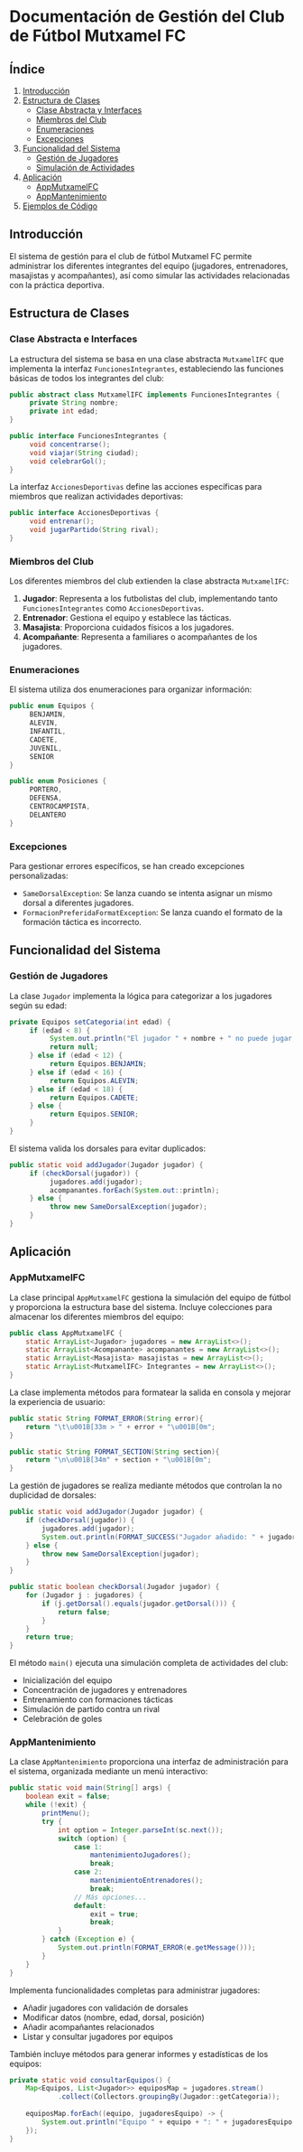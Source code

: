 # Documentación de Gestión del Club de Fútbol Mutxamel FC

## Índice
1. [Introducción](#introducción)
2. [Estructura de Clases](#estructura-de-clases)
    - [Clase Abstracta y Interfaces](#clase-abstracta-e-interfaces)
    - [Miembros del Club](#miembros-del-club)
    - [Enumeraciones](#enumeraciones)
    - [Excepciones](#excepciones)
3. [Funcionalidad del Sistema](#funcionalidad-del-sistema)
    - [Gestión de Jugadores](#gestión-de-jugadores)
    - [Simulación de Actividades](#simulación-de-actividades)
4. [Aplicación](#aplicación)
    - [AppMutxamelFC](#appmutxamelfc)
    - [AppMantenimiento](#appmantenimiento)
5. [Ejemplos de Código](#ejemplos-de-código)

## Introducción

El sistema de gestión para el club de fútbol Mutxamel FC permite administrar los diferentes integrantes del equipo (jugadores, entrenadores, masajistas y acompañantes), así como simular las actividades relacionadas con la práctica deportiva.

## Estructura de Clases

### Clase Abstracta e Interfaces

La estructura del sistema se basa en una clase abstracta `MutxamelIFC` que implementa la interfaz `FuncionesIntegrantes`, estableciendo las funciones básicas de todos los integrantes del club:

```java
public abstract class MutxamelIFC implements FuncionesIntegrantes {
     private String nombre;
     private int edad;
}

public interface FuncionesIntegrantes {
     void concentrarse();
     void viajar(String ciudad);
     void celebrarGol();
}
```

La interfaz `AccionesDeportivas` define las acciones específicas para miembros que realizan actividades deportivas:

```java
public interface AccionesDeportivas {
     void entrenar();
     void jugarPartido(String rival);
}
```

### Miembros del Club

Los diferentes miembros del club extienden la clase abstracta `MutxamelIFC`:

1. **Jugador**: Representa a los futbolistas del club, implementando tanto `FuncionesIntegrantes` como `AccionesDeportivas`.
2. **Entrenador**: Gestiona el equipo y establece las tácticas.
3. **Masajista**: Proporciona cuidados físicos a los jugadores.
4. **Acompañante**: Representa a familiares o acompañantes de los jugadores.

### Enumeraciones

El sistema utiliza dos enumeraciones para organizar información:

```java
public enum Equipos {
     BENJAMIN,
     ALEVIN,
     INFANTIL,
     CADETE,
     JUVENIL,
     SENIOR
}

public enum Posiciones {
     PORTERO,
     DEFENSA,
     CENTROCAMPISTA,
     DELANTERO
}
```

### Excepciones

Para gestionar errores específicos, se han creado excepciones personalizadas:

- `SameDorsalException`: Se lanza cuando se intenta asignar un mismo dorsal a diferentes jugadores.
- `FormacionPreferidaFormatException`: Se lanza cuando el formato de la formación táctica es incorrecto.

## Funcionalidad del Sistema

### Gestión de Jugadores

La clase `Jugador` implementa la lógica para categorizar a los jugadores según su edad:

```java
private Equipos setCategoria(int edad) {
     if (edad < 8) {
          System.out.println("El jugador " + nombre + " no puede jugar, es muy pequeño");
          return null;
     } else if (edad < 12) {
          return Equipos.BENJAMIN;
     } else if (edad < 16) {
          return Equipos.ALEVIN;
     } else if (edad < 18) {
          return Equipos.CADETE;
     } else {
          return Equipos.SENIOR;
     }
}
```

El sistema valida los dorsales para evitar duplicados:

```java
public static void addJugador(Jugador jugador) {
     if (checkDorsal(jugador)) {
          jugadores.add(jugador);
          acompanantes.forEach(System.out::println);
     } else {
          throw new SameDorsalException(jugador);
     }
}
```
## Aplicación
### AppMutxamelFC

La clase principal `AppMutxamelFC` gestiona la simulación del equipo de fútbol y proporciona la estructura base del sistema. Incluye colecciones para almacenar los diferentes miembros del equipo:

```java
public class AppMutxamelFC {
    static ArrayList<Jugador> jugadores = new ArrayList<>();
    static ArrayList<Acompanante> acompanantes = new ArrayList<>();
    static ArrayList<Masajista> masajistas = new ArrayList<>();
    static ArrayList<MutxamelIFC> Integrantes = new ArrayList<>();
}
```

La clase implementa métodos para formatear la salida en consola y mejorar la experiencia de usuario:

```java
public static String FORMAT_ERROR(String error){
    return "\t\u001B[33m > " + error + "\u001B[0m";
}

public static String FORMAT_SECTION(String section){
    return "\n\u001B[34m" + section + "\u001B[0m";
}
```

La gestión de jugadores se realiza mediante métodos que controlan la no duplicidad de dorsales:

```java
public static void addJugador(Jugador jugador) {
    if (checkDorsal(jugador)) {
        jugadores.add(jugador);
        System.out.println(FORMAT_SUCCESS("Jugador añadido: " + jugador.getNombre()));
    } else {
        throw new SameDorsalException(jugador);
    }
}

public static boolean checkDorsal(Jugador jugador) {
    for (Jugador j : jugadores) {
        if (j.getDorsal().equals(jugador.getDorsal())) {
            return false;
        }
    }
    return true;
}
```

El método `main()` ejecuta una simulación completa de actividades del club:
- Inicialización del equipo
- Concentración de jugadores y entrenadores
- Entrenamiento con formaciones tácticas
- Simulación de partido contra un rival
- Celebración de goles

### AppMantenimiento

La clase `AppMantenimiento` proporciona una interfaz de administración para el sistema, organizada mediante un menú interactivo:

```java
public static void main(String[] args) {
    boolean exit = false;
    while (!exit) {
        printMenu();
        try {
            int option = Integer.parseInt(sc.next());
            switch (option) {
                case 1:
                    mantenimientoJugadores();
                    break;
                case 2:
                    mantenimientoEntrenadores();
                    break;
                // Más opciones...
                default:
                    exit = true;
                    break;
            }
        } catch (Exception e) {
            System.out.println(FORMAT_ERROR(e.getMessage()));
        }
    }
}
```

Implementa funcionalidades completas para administrar jugadores:
- Añadir jugadores con validación de dorsales
- Modificar datos (nombre, edad, dorsal, posición)
- Añadir acompañantes relacionados
- Listar y consultar jugadores por equipos

También incluye métodos para generar informes y estadísticas de los equipos:

```java
private static void consultarEquipos() {
    Map<Equipos, List<Jugador>> equiposMap = jugadores.stream()
            .collect(Collectors.groupingBy(Jugador::getCategoria));
    
    equiposMap.forEach((equipo, jugadoresEquipo) -> {
        System.out.println("Equipo " + equipo + ": " + jugadoresEquipo.size() + " jugadores");
    });
}
```


